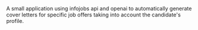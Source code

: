 A small application using infojobs api and openai to automatically generate cover letters for specific job offers taking into account the candidate's profile.